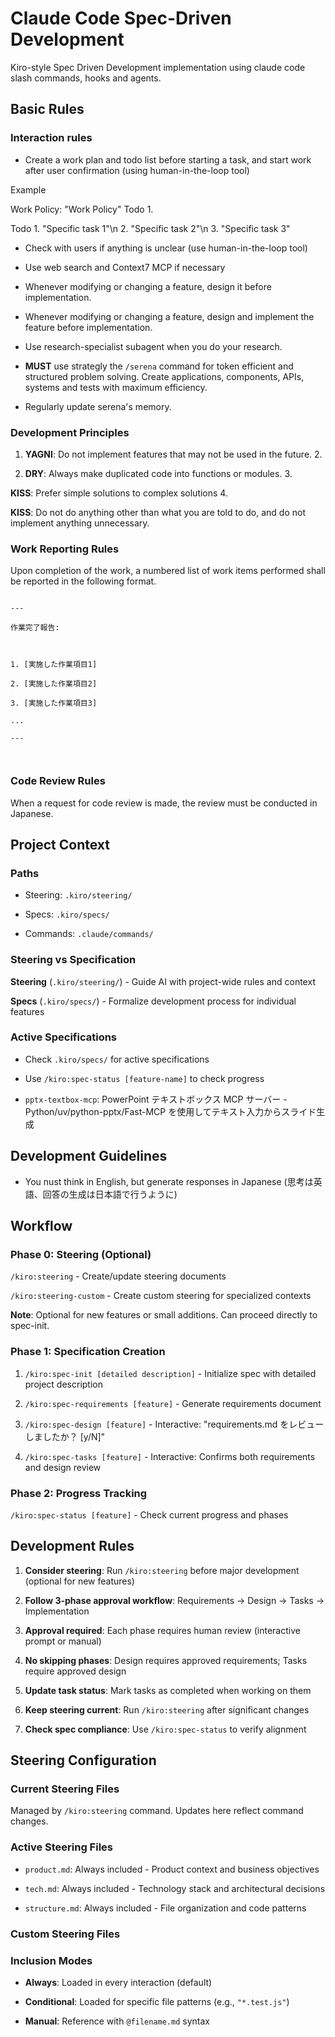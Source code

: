 # Claude Code Spec-Driven Development

Kiro-style Spec Driven Development implementation using claude code slash commands, hooks and agents.

## Basic Rules

### Interaction rules

- Create a work plan and todo list before starting a task, and start work after user confirmation (using human-in-the-loop tool)

Example

Work Policy: "Work Policy" Todo 1.

Todo 1. "Specific task 1"\n 2. "Specific task 2"\n 3. "Specific task 3"

- Check with users if anything is unclear (use human-in-the-loop tool)

- Use web search and Context7 MCP if necessary

- Whenever modifying or changing a feature, design it before implementation.

- Whenever modifying or changing a feature, design and implement the feature before implementation.

- Use research-specialist subagent when you do your research.

- **MUST** use strategly the `/serena` command for token efficient and structured problem solving. Create applications, components, APIs, systems and tests with maximum efficiency.

- Regularly update serena's memory.

### Development Principles

1. **YAGNI**: Do not implement features that may not be used in the future. 2.

2. **DRY**: Always make duplicated code into functions or modules. 3.

**KISS**: Prefer simple solutions to complex solutions 4.

**KISS**: Do not do anything other than what you are told to do, and do not implement anything unnecessary.

### Work Reporting Rules

Upon completion of the work, a numbered list of work items performed shall be reported in the following format.

```

---

作業完了報告:



1. [実施した作業項目1]

2. [実施した作業項目2]

3. [実施した作業項目3]

...

---



```

### Code Review Rules

When a request for code review is made, the review must be conducted in Japanese.

## Project Context

### Paths

- Steering: `.kiro/steering/`

- Specs: `.kiro/specs/`

- Commands: `.claude/commands/`

### Steering vs Specification

**Steering** (`.kiro/steering/`) - Guide AI with project-wide rules and context

**Specs** (`.kiro/specs/`) - Formalize development process for individual features

### Active Specifications

- Check `.kiro/specs/` for active specifications

- Use `/kiro:spec-status [feature-name]` to check progress

- `pptx-textbox-mcp`: PowerPoint テキストボックス MCP サーバー - Python/uv/python-pptx/Fast-MCP を使用してテキスト入力からスライド生成

## Development Guidelines

- You nust think in English, but generate responses in Japanese (思考は英語、回答の生成は日本語で行うように)

## Workflow

### Phase 0: Steering (Optional)

`/kiro:steering` - Create/update steering documents

`/kiro:steering-custom` - Create custom steering for specialized contexts

**Note**: Optional for new features or small additions. Can proceed directly to spec-init.

### Phase 1: Specification Creation

1. `/kiro:spec-init [detailed description]` - Initialize spec with detailed project description

2. `/kiro:spec-requirements [feature]` - Generate requirements document

3. `/kiro:spec-design [feature]` - Interactive: "requirements.md をレビューしましたか？ [y/N]"

4. `/kiro:spec-tasks [feature]` - Interactive: Confirms both requirements and design review

### Phase 2: Progress Tracking

`/kiro:spec-status [feature]` - Check current progress and phases

## Development Rules

1. **Consider steering**: Run `/kiro:steering` before major development (optional for new features)

2. **Follow 3-phase approval workflow**: Requirements → Design → Tasks → Implementation

3. **Approval required**: Each phase requires human review (interactive prompt or manual)

4. **No skipping phases**: Design requires approved requirements; Tasks require approved design

5. **Update task status**: Mark tasks as completed when working on them

6. **Keep steering current**: Run `/kiro:steering` after significant changes

7. **Check spec compliance**: Use `/kiro:spec-status` to verify alignment

## Steering Configuration

### Current Steering Files

Managed by `/kiro:steering` command. Updates here reflect command changes.

### Active Steering Files

- `product.md`: Always included - Product context and business objectives

- `tech.md`: Always included - Technology stack and architectural decisions

- `structure.md`: Always included - File organization and code patterns

### Custom Steering Files

<!-- Added by /kiro:steering-custom command -->

<!-- Format:

- `filename.md`: Mode - Pattern(s) - Description

  Mode: Always|Conditional|Manual

  Pattern: File patterns for Conditional mode

-->

### Inclusion Modes

- **Always**: Loaded in every interaction (default)

- **Conditional**: Loaded for specific file patterns (e.g., `"*.test.js"`)

- **Manual**: Reference with `@filename.md` syntax
